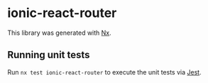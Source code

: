 # ionic-react-router

This library was generated with [Nx](https://nx.dev).

## Running unit tests

Run `nx test ionic-react-router` to execute the unit tests via [Jest](https://jestjs.io).
